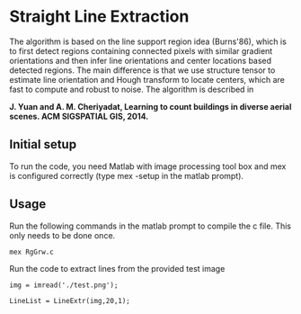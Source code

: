 # Straight Line Extraction

The algorithm is based on the line support region idea (Burns'86), which is to first detect regions containing connected pixels with similar gradient orientations and then infer line orientations and center locations based detected regions. The main difference is that we use structure tensor to estimate line orientation and Hough transform to locate centers, which are fast to compute and robust to noise. The algorithm is described in  

**J. Yuan and A. M. Cheriyadat, Learning to count buildings in diverse aerial scenes. ACM SIGSPATIAL GIS, 2014.**

## Initial setup

To run the code, you need Matlab with image processing tool box and mex is configured correctly (type mex -setup in the matlab prompt).

## Usage

Run the following commands in the matlab prompt to compile the c file. This only needs to be done once.

`mex RgGrw.c` 

Run the code to extract lines from the provided test image 

`img = imread('./test.png');`

`LineList = LineExtr(img,20,1);`
